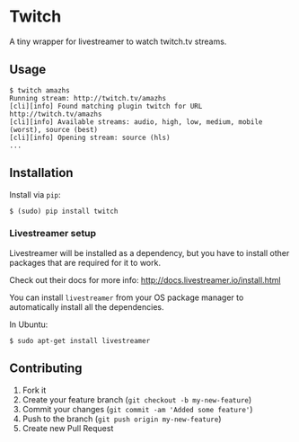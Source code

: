 Twitch
======

A tiny wrapper for livestreamer to watch twitch.tv streams.

## Usage

```
$ twitch amazhs
Running stream: http://twitch.tv/amazhs
[cli][info] Found matching plugin twitch for URL http://twitch.tv/amazhs
[cli][info] Available streams: audio, high, low, medium, mobile (worst), source (best)
[cli][info] Opening stream: source (hls)
...
```

## Installation

Install via `pip`:

```
$ (sudo) pip install twitch
```

### Livestreamer setup

Livestreamer will be installed as a dependency, but you have to install other packages that are required for it to work.

Check out their docs for more info: http://docs.livestreamer.io/install.html

You can install `livestreamer` from your OS package manager to automatically install all the dependencies.

In Ubuntu:

```
$ sudo apt-get install livestreamer
```

## Contributing

1. Fork it
2. Create your feature branch (`git checkout -b my-new-feature`)
3. Commit your changes (`git commit -am 'Added some feature'`)
4. Push to the branch (`git push origin my-new-feature`)
5. Create new Pull Request
